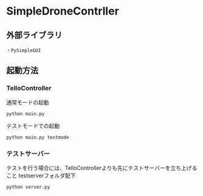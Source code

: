 # SimpleDroneContrller

## 外部ライブラリ
```
・PySimpleGUI
```

## 起動方法
### TelloController
通常モードの起動
```
python main.py
```

テストモードでの起動
```
python main.py testmode
```

### テストサーバー
テストを行う場合には、TelloControllerよりも先にテストサーバーを立ち上げること
testserverフォルダ配下
```
python server.py
```